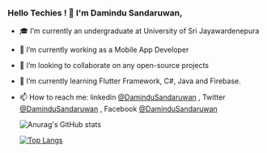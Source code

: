 ### Hello Techies ! 👋 I'm Damindu Sandaruwan, 


- 🎓 I’m currently an undergraduate at University of Sri Jayawardenepura
- 🔭 I’m currently working as a Mobile App Developer
- 👯 I’m looking to collaborate on any open-source projects
- 🌱 I’m currently learning Flutter Framework, C#, Java and Firebase.
- 📫 How to reach me: linkedin [@DaminduSandaruwan](https://www.linkedin.com/in/damindu-sandaruwan-ab7129165/) , Twitter [@DaminduSandaruwan](https://twitter.com/kalugalagedara1) , Facebook [@DaminduSandaruwan](https://www.facebook.com/damindu.sandaruwan/)


  ![Anurag's GitHub stats](https://github-readme-stats.vercel.app/api?username=DaminduSandaruwan&show_icons=true&theme=radical)

  [![Top Langs](https://github-readme-stats.vercel.app/api/top-langs/?username=DaminduSandaruwan&layout=compact)](https://github.com/anuraghazra/github-readme-stats)
